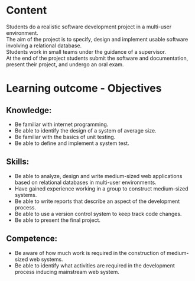 # Content
Students do a realistic software development project in a multi-user environment. <br>
The aim of the project is to specify, design and implement usable software involving a relational database. <br>
Students work in small teams under the guidance of a supervisor. <br>
At the end of the project students submit the software and documentation, present their project, and undergo an oral exam.

# Learning outcome - Objectives
## Knowledge: 
- Be familiar with internet programming. 
- Be able to identify the design of a system of average size. 
- Be familiar with the basics of unit testing. 
- Be able to define and implement a system test. 

## Skills: 
- Be able to analyze, design and write medium-sized web applications based on relational databases in multi-user environments. 
- Have gained experience working in a group to construct medium-sized systems. 
- Be able to write reports that describe an aspect of the development process. 
- Be able to use a version control system to keep track code changes. 
- Be able to present the final project. 

## Competence: 
- Be aware of how much work is required in the construction of medium-sized web systems. 
- Be able to identify what activities are required in the development process inducing mainstream web system.


